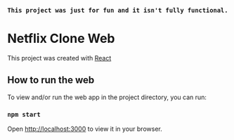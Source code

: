 ### `This project was just for fun and it isn't fully functional.`


# Netflix Clone Web  

This project was created with [React](https://reactjs.org/)

## How to run the web  

To view and/or run the web app in the project directory, you can run:

### `npm start`  

Open [http://localhost:3000](http://localhost:3000) to view it in your browser.
